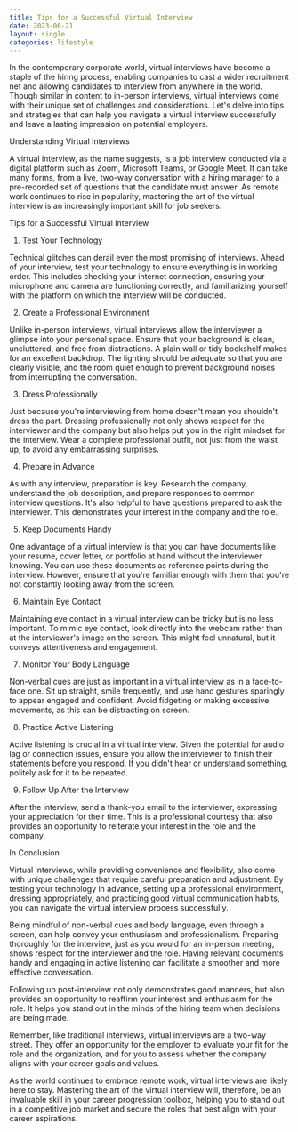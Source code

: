 ```yaml
---
title: Tips for a Successful Virtual Interview
date: 2023-06-21
layout: single
categories: lifestyle
---
```

In the contemporary corporate world, virtual interviews have become a staple of the hiring process, enabling companies to cast a wider recruitment net and allowing candidates to interview from anywhere in the world. Though similar in content to in-person interviews, virtual interviews come with their unique set of challenges and considerations. Let's delve into tips and strategies that can help you navigate a virtual interview successfully and leave a lasting impression on potential employers.

Understanding Virtual Interviews

A virtual interview, as the name suggests, is a job interview conducted via a digital platform such as Zoom, Microsoft Teams, or Google Meet. It can take many forms, from a live, two-way conversation with a hiring manager to a pre-recorded set of questions that the candidate must answer. As remote work continues to rise in popularity, mastering the art of the virtual interview is an increasingly important skill for job seekers.

Tips for a Successful Virtual Interview

1. Test Your Technology

Technical glitches can derail even the most promising of interviews. Ahead of your interview, test your technology to ensure everything is in working order. This includes checking your internet connection, ensuring your microphone and camera are functioning correctly, and familiarizing yourself with the platform on which the interview will be conducted.

2. Create a Professional Environment

Unlike in-person interviews, virtual interviews allow the interviewer a glimpse into your personal space. Ensure that your background is clean, uncluttered, and free from distractions. A plain wall or tidy bookshelf makes for an excellent backdrop. The lighting should be adequate so that you are clearly visible, and the room quiet enough to prevent background noises from interrupting the conversation.

3. Dress Professionally

Just because you're interviewing from home doesn't mean you shouldn't dress the part. Dressing professionally not only shows respect for the interviewer and the company but also helps put you in the right mindset for the interview. Wear a complete professional outfit, not just from the waist up, to avoid any embarrassing surprises.

4. Prepare in Advance

As with any interview, preparation is key. Research the company, understand the job description, and prepare responses to common interview questions. It's also helpful to have questions prepared to ask the interviewer. This demonstrates your interest in the company and the role.

5. Keep Documents Handy

One advantage of a virtual interview is that you can have documents like your resume, cover letter, or portfolio at hand without the interviewer knowing. You can use these documents as reference points during the interview. However, ensure that you're familiar enough with them that you're not constantly looking away from the screen.

6. Maintain Eye Contact

Maintaining eye contact in a virtual interview can be tricky but is no less important. To mimic eye contact, look directly into the webcam rather than at the interviewer's image on the screen. This might feel unnatural, but it conveys attentiveness and engagement.

7. Monitor Your Body Language

Non-verbal cues are just as important in a virtual interview as in a face-to-face one. Sit up straight, smile frequently, and use hand gestures sparingly to appear engaged and confident. Avoid fidgeting or making excessive movements, as this can be distracting on screen.

8. Practice Active Listening

Active listening is crucial in a virtual interview. Given the potential for audio lag or connection issues, ensure you allow the interviewer to finish their statements before you respond. If you didn't hear or understand something, politely ask for it to be repeated.

9. Follow Up After the Interview

After the interview, send a thank-you email to the interviewer, expressing your appreciation for their time. This is a professional courtesy that also provides an opportunity to reiterate your interest in the role and the company.

In Conclusion

Virtual interviews, while providing convenience and flexibility, also come with unique challenges that require careful preparation and adjustment. By testing your technology in advance, setting up a professional environment, dressing appropriately, and practicing good virtual communication habits, you can navigate the virtual interview process successfully.

Being mindful of non-verbal cues and body language, even through a screen, can help convey your enthusiasm and professionalism. Preparing thoroughly for the interview, just as you would for an in-person meeting, shows respect for the interviewer and the role. Having relevant documents handy and engaging in active listening can facilitate a smoother and more effective conversation.

Following up post-interview not only demonstrates good manners, but also provides an opportunity to reaffirm your interest and enthusiasm for the role. It helps you stand out in the minds of the hiring team when decisions are being made.

Remember, like traditional interviews, virtual interviews are a two-way street. They offer an opportunity for the employer to evaluate your fit for the role and the organization, and for you to assess whether the company aligns with your career goals and values.

As the world continues to embrace remote work, virtual interviews are likely here to stay. Mastering the art of the virtual interview will, therefore, be an invaluable skill in your career progression toolbox, helping you to stand out in a competitive job market and secure the roles that best align with your career aspirations.